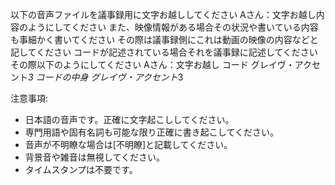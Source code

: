 以下の音声ファイルを議事録用に文字お越ししてください
Aさん：文字お越し内容のようにしてください
また、映像情報がある場合その状況や書いている内容も事細かく書いてください
その際は議事録側にこれは動画の映像の内容などと記してください
コードが記述されている場合それを議事録に記述してください
その際以下のようにしてください
Aさん：文字お越し
コード グレイヴ・アクセント*3 コードの中身 グレイヴ・アクセント*3


注意事項:
- 日本語の音声です。正確に文字起こししてください。
- 専門用語や固有名詞も可能な限り正確に書き起こしてください。
- 音声が不明瞭な場合は[不明瞭]と記載してください。
- 背景音や雑音は無視してください。
- タイムスタンプは不要です。